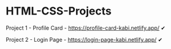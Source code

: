 # HTML-CSS-Projects

Project 1 - Profile Card - https://profile-card-kabi.netlify.app/ ✔

Project 2 - Login Page - https://login-page-kabi.netlify.app/ ✔
